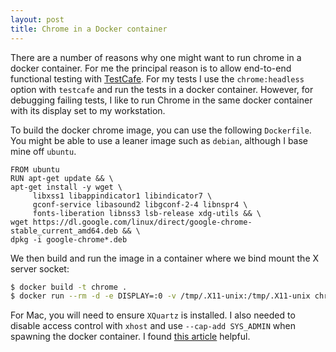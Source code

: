```yaml
---
layout: post
title: Chrome in a Docker container
---
```


There are a number of reasons why one might want to run chrome in a docker
container. For me the principal reason is to allow end-to-end functional 
testing with [TestCafe](https://github.com/DevExpress/testcafe). For my tests 
I use the `chrome:headless` option with `testcafe` and run the tests in a 
docker container. However, for debugging failing tests, I like to run Chrome 
in the same docker container with its display set to my workstation.

To build the docker chrome image, you can use the following `Dockerfile`. 
You might be able to use a leaner image such as `debian`, although I base mine 
off `ubuntu`.

```docker
FROM ubuntu
RUN apt-get update && \
apt-get install -y wget \
     libxss1 libappindicator1 libindicator7 \
     gconf-service libasound2 libgconf-2-4 libnspr4 \
     fonts-liberation libnss3 lsb-release xdg-utils && \
wget https://dl.google.com/linux/direct/google-chrome-stable_current_amd64.deb && \
dpkg -i google-chrome*.deb
```

We then build and run the image in a container where we bind mount the X server socket:

```sh
$ docker build -t chrome .
$ docker run --rm -d -e DISPLAY=:0 -v /tmp/.X11-unix:/tmp/.X11-unix chrome google-chrome --no-sandbox --disable-gpu
```

For Mac, you will need to ensure `XQuartz` is installed. I also needed to disable 
access control with `xhost` and use `--cap-add SYS_ADMIN` when spawning the docker 
container. I found [this article](https://fredrikaverpil.github.io/2016/07/31/docker-for-mac-and-gui-applications/) helpful.

